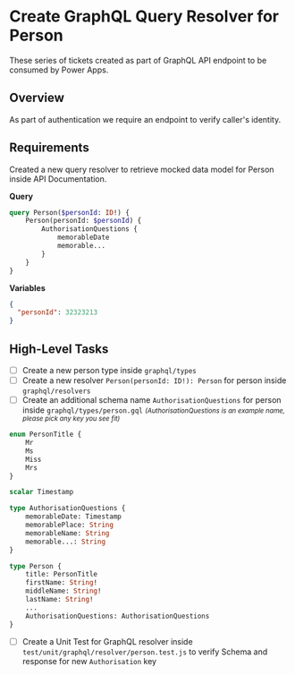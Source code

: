 # Create GraphQL Query Resolver for Person
These series of tickets created as part of GraphQL API endpoint to be consumed by Power Apps.

## Overview
As part of authentication we require an endpoint to verify caller's identity.


## Requirements
Created a new query resolver to retrieve mocked data model for Person inside API Documentation.

__Query__
```graphql
query Person($personId: ID!) {
    Person(personId: $personId) {
        AuthorisationQuestions {
            memorableDate
            memorable...
        }
    }
}
```

__Variables__
```json
{
  "personId": 32323213
}
```

## High-Level Tasks
* [ ] Create a new person type inside `graphql/types`
* [ ] Create a new resolver `Person(personId: ID!): Person` for person inside `graphql/resolvers`
* [ ] Create an additional schema name `AuthorisationQuestions` for person inside `graphql/types/person.gql` <small>_(AuthorisationQuestions is an example name, please pick any key you see fit)_</small>

```graphql
enum PersonTitle {
    Mr
    Ms
    Miss
    Mrs
}

scalar Timestamp

type AuthorisationQuestions {
    memorableDate: Timestamp
    memorablePlace: String
    memorableName: String
    memorable...: String
}

type Person {
    title: PersonTitle
    firstName: String!
    middleName: String!
    lastName: String!
    ...
    AuthorisationQuestions: AuthorisationQuestions
}
```

 * [ ] Create a Unit Test for GraphQL resolver inside `test/unit/graphql/resolver/person.test.js` to verify Schema and response for new `Authorisation` key
